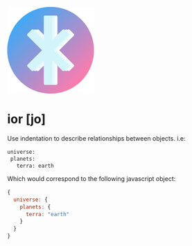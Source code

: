 ![ior](https://github.com/rogerbf/ior/blob/master/ior-logo.png)

# ior [jo]

Use indentation to describe relationships between objects. i.e:
 ```
universe:
  planets:
    terra: earth
```
Which would correspond to the following javascript object:
``` javascript
{
  universe: {
    planets: {
      terra: "earth"
    }
  }
}
```

